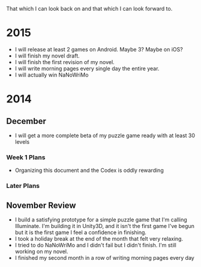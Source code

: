 That which I can look back on and that which I can look forward to.

# 2015

- I will release at least 2 games on Android. Maybe 3? Maybe on iOS?
- I will finish my novel draft.
- I will finish the first revision of my novel.
- I will write morning pages every single day the entire year.
- I will actually win NaNoWriMo

# 2014

## December

- I will get a more complete beta of my puzzle game ready with at least 30 levels

### Week 1 Plans

- Organizing this document and the Codex is oddly rewarding

### Later Plans

## November Review

- I build a satisfying prototype for a simple puzzle game that I'm calling Illuminate.
  I'm building it in Unity3D, and it isn't the first game I've begun but it is the first
  game I feel a confidence in finishing.
- I took a holiday break at the end of the month that felt very relaxing.
- I tried to do NaNoWriMo and I didn't fail but I didn't finish. I'm still working on my novel.
- I finished my second month in a row of writing morning pages every day
